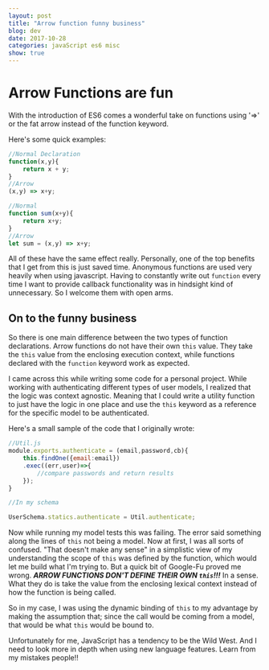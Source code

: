 ```yaml
---
layout: post
title: "Arrow function funny business"
blog: dev
date: 2017-10-28
categories: javaScript es6 misc
show: true
---
```

# Arrow Functions are fun #

With the introduction of ES6 comes a wonderful take on functions using '=>' or the fat arrow instead of the function keyword.

Here's some quick examples:

```javascript
//Normal Declaration
function(x,y){
    return x + y;
}
//Arrow
(x,y) => x+y;

```

```javascript
//Normal
function sum(x+y){
    return x+y;
}
//Arrow
let sum = (x,y) => x+y;
```

All of these have the same effect really. Personally, one of the top benefits that I get from this is just saved time. Anonymous functions are used very heavily when using javascript. Having to constantly write out ```function``` every time I want to provide callback functionality was in hindsight kind of unnecessary. So I welcome them with open arms.

## On to the funny business ##

So there is one main difference between the two types of function declarations. Arrow functions do not have their own ```this``` value. They take the ```this``` value from the enclosing execution context, while functions declared with the ```function``` keyword work as expected.

I came across this while writing some code for a personal project. While working with authenticating different types of user models, I realized that the logic was context agnostic. Meaning that I could write a utility function to just have the logic in one place and use the ```this``` keyword as a reference for the specific model to be authenticated.

Here's a small sample of the code that I originally wrote:

```javascript
//Util.js
module.exports.authenticate = (email,password,cb){
    this.findOne({email:email})
    .exec((err,user)=>{
        //compare passwords and return results
    });
}

//In my schema

UserSchema.statics.authenticate = Util.authenticate;
```

Now while running my model tests this was failing. The error said something along the lines of ```this``` not being a model. Now at first, I was all sorts of confused. "That doesn't make any sense" in a simplistic view of my understanding the scope of ```this``` was defined by the function, which would let me build what I'm trying to. But a quick bit of Google-Fu proved me wrong. ***ARROW FUNCTIONS DON'T DEFINE THEIR OWN ```this```!!!*** In a sense. What they do is take the value from the enclosing lexical context instead of how the function is being called.

So in my case, I was using the dynamic binding of ```this``` to my advantage by making the assumption that; since the call would be coming from a model, that would be what ```this``` would be bound to.

Unfortunately for me, JavaScript has a tendency to be the Wild West. And I need to look more in depth when using new language features. Learn from my mistakes people!!
